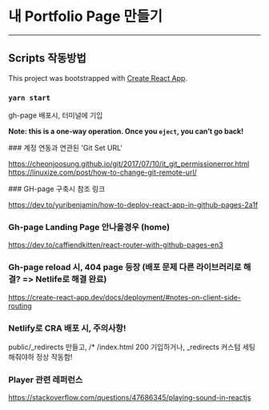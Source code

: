 # 내 Portfolio Page 만들기

---

## Scripts 작동방법

This project was bootstrapped with [Create React App](https://github.com/facebook/create-react-app).

### `yarn start`

gh-page 배포시, 터미널에 기입

**Note: this is a one-way operation. Once you `eject`, you can’t go back!**

### 계정 연동과 연관된 'Git Set URL'

https://cheonjoosung.github.io/git/2017/07/10/it_git_permissionerror.html
https://linuxize.com/post/how-to-change-git-remote-url/

### GH-page 구축시 참조 링크

https://dev.to/yuribenjamin/how-to-deploy-react-app-in-github-pages-2a1f

### Gh-page Landing Page 안나올경우 (home)

https://dev.to/caffiendkitten/react-router-with-github-pages-en3

### Gh-page reload 시, 404 page 등장 (배포 문제 다른 라이브러리로 해결? => Netlife로 해결 완료)

https://create-react-app.dev/docs/deployment/#notes-on-client-side-routing

### Netlify로 CRA 배포 시, 주의사항!

public/\_redirects 만들고,
/\* /index.html 200 기입하거나, \_redirects 커스텀 세팅 해줘야하 정상 작동함!

### Player 관련 레퍼런스

https://stackoverflow.com/questions/47686345/playing-sound-in-reactjs
